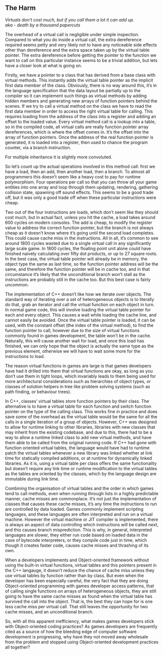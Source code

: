 The Harm
--------

*Virtuals don’t cost much, but if you call them a lot it can add up.\
aka - death by a thousand papercuts*

The overhead of a virtual call is negligible under simple inspection.
Compared to what you do inside a virtual call, the extra dereference
required seems petty and very likely not to have any noticeable side
effects other than dereference and the extra space taken up by the
virtual table pointer. The extra dereference before getting the pointer
to the function we want to call on this particular instance seems to be
a trivial addition, but lets have a closer look at what is going on.

Firstly, we have a pointer to a class that has derived from a base class
with virtual methods. This instantly adds the virtual table pointer as
the implicit first data member of the class. Obviously, there is no way
around this, it’s in the language specification that the data layout be
partially up to the compiler so it can implement such things as virtual
methods by adding hidden members and generating new arrays of function
pointers behind the scenes. If we try to call a virtual method on the
class we have to read the first data member in order to access the right
virtual table for calling. This requires loading from the address of the
class into a register and adding an offset to the loaded value. Every
virtual method call is a lookup into a table, so in the compiled code,
all virtual calls are really function pointer array dereferences, which
is where the offset comes in. It’s the offset into the array of function
pointers. Once the address of the real function pointer is generated, it
is loaded into a register, then used to chance the program counter, via
a branch instruction.

For multiple inheritance it is slightly more convoluted.

So let’s count up the actual operations involved in this method call:
first we have a load, then an add, then another load, then a branch. To
almost all programmers this doesn’t seem like a heavy cost to pay for
runtime polymorphism. Four operations per call so that you can throw all
your game entities into one array and loop through them updating,
rendering, gathering collision state, spawning off sound effects. This
seems to be a good trade off, but it was only a good trade off when
these particular instructions were cheap.

Two out of the four instructions are loads, which don’t seem like they
should cost much, but in actual fact, unless you hit the cache, a load
takes around 600 cycles on modern consoles. The add is cheap, to modify
the register value to address the correct function pointer, but the
branch is not always cheap as it doesn’t know where it’s going until the
second load completes. This could cause cache miss in the instructions.
All in all, it’s common to see around 1800 cycles wasted due to a single
virtual call in any significantly large scale game. In 1800 cycles, the
floating point unit alone could have finished naively calculating over
fifty dot products, or up to 27 square roots. In the best case, the
virtual table pointer will already be in memory, the object type the
same as last time, so the function pointer address will be the same, and
therefore the function pointer will be in cache too, and in that
circumstance it’s likely that the unconditional branch won’t stall as
the instructions are probably still in the cache too. But this best case
is fairly uncommon.

The implementation of C++ doesn’t like how we iterate over objects. The
standard way of iterating over a set of heterogeneous objects is to
literally do that, grab an iterator and call the virtual function on
each object in turn. In normal game code, this will involve loading the
virtual table pointer for each and every object. This causes a wait
while loading the cache line, and cannot easily be avoided. Once the
virtual table pointer is loaded, it can be used, with the constant
offset (the index of the virtual method), to find the function pointer
to call, however due to the size of virtual functions commonly found in
games development, the table won’t be in the cache. Naturally, this will
cause another wait for load, and once this load has finished, we can
only hope that the object is actually the same type as the previous
element, otherwise we will have to wait some more for the instructions
to load.

The reason virtual functions in games are large is that games developers
have had it drilled into them that virtual functions are okay, as long
as you don’t use them in tight loops, which invariably leads to them
being used for more architectural considerations such as hierarchies of
object types, or classes of solution helpers in tree like problem
solving systems (such as path finding, or behaviour trees).

In C++, classes’ virtual tables store function pointers by their class.
The alternative is to have a virtual table for each function and switch
function pointer on the type of the calling class. This works fine in
practice and does save some of the overhead as the virtual table would
be the same for all the calls in a single iteration of a group of
objects. However, C++ was designed to allow for runtime linking to other
libraries, libraries with new classes that may inherit from the existing
codebase, and due to this, there had to be a way to allow a runtime
linked class to add new virtual methods, and have them able to be called
from the original running code. If C++ had gone with function oriented
virtual tables, the language would have had to runtime patch the virtual
tables whenever a new library was linked whether at link time for
statically compiled additions, or at runtime for dynamically linked
libraries. As it is, using a virtual table per class offers the same
functionality but doesn’t require any link time or runtime modification
to the virtual tables as the tables are oriented by the classes, which
by the language design are immutable during link time.

Combining the organisation of virtual tables and the order in which
games tend to call methods, even when running through lists in a highly
predictable manner, cache misses are commonplace. It’s not just the
implementation of classes that causes these cache misses, it’s any time
the instructions to run are controlled by data loaded. Games commonly
implement scripting languages, and these languages are often interpreted
and run on a virtual machine. However the virtual machine or JIT
compiler is implemented, there is always an aspect of data controlling
which instructions will be called next, and this causes branch
misprediction. This is why, in general, interpreted languages are
slower, they either run code based on loaded data in the case of
bytecode interpreters, or they compile code just in time, which though
it creates faster code, causes cache misses and thrashing of its own.

When a developers implements and Object-oriented framework without using
the built-in virtual functions, virtual tables and this pointers present
in the C++ langauge, it doesn’t reduce the chance of cache miss unless
they use virtual tables by function rather than by class. But even when
the developer has been especially careful, the very fact that they are
doing Object-oriented programming with games developer access patterns,
that of calling single functions on arrays of heterogeneous objects,
they are still going to have the same cache misses as found when the
virtual table has survived the call into the object. That is, the best
they can hope for is one less cache miss per virtual call. That still
leaves the opportunity for two cache misses, and an unconditional
branch.

So, with all this apparent inefficiency, what makes games developers
stick with Object-oriented coding practices? As games developers are
frequently cited as a source of how the bleeding edge of computer
software development is progressing, why have they not moved away
wholesale from the problem and stopped using Object-oriented development
practices all together?

